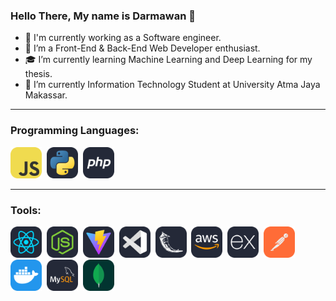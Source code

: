 ### Hello There, My name is Darmawan 👋

- 🏢 I'm currently working as a Software engineer.
- 🧠 I’m a Front-End & Back-End Web Developer enthusiast.
- 🎓 I’m currently learning Machine Learning and Deep Learning for my thesis.
- 📖 I’m currently Information Technology Student at University Atma Jaya Makassar.

---
### Programming Languages:
<div>
  <img src="https://github.com/tandpfun/skill-icons/blob/main/icons/JavaScript.svg" title="JavaScript" alt="JavaScript" width="50" height="50"/>&nbsp;
  <img src="https://github.com/tandpfun/skill-icons/blob/main/icons/Python-Dark.svg" title="Python" alt="Python" width="50" height="50"/>&nbsp;
  <img src="https://github.com/tandpfun/skill-icons/blob/main/icons/PHP-Dark.svg" title="PHP" alt="PHP" width="50" height="50"/>&nbsp;
</div>

---
### Tools:
<div>
  <img src="https://github.com/tandpfun/skill-icons/blob/main/icons/React-Dark.svg" title="React" alt="React" width="50" height="50"/>&nbsp;
  <img src="https://github.com/tandpfun/skill-icons/blob/main/icons/NodeJS-Dark.svg" title="Node.Js" alt="Electron.js" width="50" height="50"/>&nbsp;
  <img src="https://github.com/tandpfun/skill-icons/blob/main/icons/Vite-Dark.svg" title="Vite" alt="Vite" width="50" height="50"/>&nbsp;
  <img src="https://github.com/tandpfun/skill-icons/blob/main/icons/VSCode-Dark.svg" title="VsCode" alt="VsCode" width="50" height="50"/>&nbsp;
  <img src="https://github.com/tandpfun/skill-icons/blob/main/icons/Flask-Dark.svg" title="Flask" alt="Flask" width="50" height="50"/>&nbsp;
  <img src="https://github.com/tandpfun/skill-icons/blob/main/icons/AWS-Dark.svg" title="AWS" alt="AWS" width="50" height="50"/>&nbsp;
  <img src="https://github.com/tandpfun/skill-icons/blob/main/icons/ExpressJS-Dark.svg" title="Express.Js" alt="Express.Js" width="50" height5080"/>&nbsp;
  <img src="https://github.com/tandpfun/skill-icons/blob/main/icons/Postman.svg" title="Postman" alt="Postman" width="50" height="50"/>&nbsp;
  <img src="https://github.com/tandpfun/skill-icons/blob/main/icons/Docker.svg" title="Docker" alt="Docker" width="50" height="50"/>&nbsp;
  <img src="https://github.com/tandpfun/skill-icons/blob/main/icons/MySQL-Dark.svg" title="MySql" alt="MySql" width="50" height="50"/>&nbsp;
  <img src="https://github.com/tandpfun/skill-icons/blob/main/icons/MongoDB.svg" title="MongoDb" alt="MongoDb" width="50" height="50"/>&nbsp;
</div>
